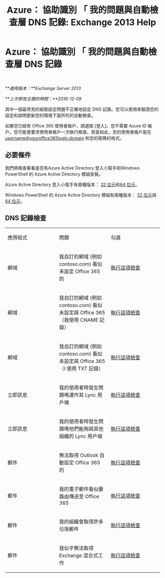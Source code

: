 ﻿---
title: 'Azure： 協助識別 「 我的問題與自動檢查層 DNS 記錄: Exchange 2013 Help'
TOCTitle: Azure： 協助識別 「 我的問題與自動檢查層 DNS 記錄
ms:assetid: 1ef42cde-4df4-401a-b8f2-494630996ca8
ms:mtpsurl: https://technet.microsoft.com/zh-tw/library/Dn793619(v=EXCHG.150)
ms:contentKeyID: 62629981
ms.date: 05/21/2018
mtps_version: v=EXCHG.150
ms.translationtype: MT
---

# Azure： 協助識別 「 我的問題與自動檢查層 DNS 記錄

 

_**適用版本：**Exchange Server 2013_

_**上次修改主題的時間：**2016-12-09_

其中一個最常見的組態設定問題不正確地設定 DNS 記錄。您可以使用來驗證您的設定和說明更新您的環境下面所列的自動檢查。

如果您已經有 Office 365 使用者帳戶，請選取 \[登入\]。您不需要 Azure ID 帳戶。您可能會要求使用者帳戶一次執行檢查。若是如此，您的使用者帳戶是在 username@youroffice365login.domain 和您的密碼的格式。

## 必要條件

我們將檢查看看是否有Azure Active Directory 登入小幫手和Windows PowerShell 的 Azure Active Directory 模組安裝。

Azure Active Directory 登入小幫手有兩種版本： [32 位元](https://go.microsoft.com/fwlink/?linkid=286261)和[64 位元](https://go.microsoft.com/fwlink/?linkid=286262)。

Windows PowerShell 的 Azure Active Directory 模組有兩種版本： [32 位元](https://go.microsoft.com/fwlink/?linkid=286258)與[64 位元](https://go.microsoft.com/fwlink/?linkid=286259)。

## DNS 記錄檢查


<table>
<colgroup>
<col style="width: 33%" />
<col style="width: 33%" />
<col style="width: 33%" />
</colgroup>
<tbody>
<tr class="odd">
<td><p>應用程式</p></td>
<td><p>問題</p></td>
<td><p>勾選</p></td>
</tr>
<tr class="even">
<td><p>網域</p></td>
<td><p>我自訂的網域 (例如 contoso.com) 看似未設定 Office 365 的</p></td>
<td><p><a href="https://go.microsoft.com/?linkid=9834905">執行這項檢查</a></p></td>
</tr>
<tr class="odd">
<td><p>網域</p></td>
<td><p>我自訂的網域 (例如 contoso.com) 看似未設定與 Office 365 （我使用 CNAME 記錄）</p></td>
<td><p><a href="https://go.microsoft.com/?linkid=9834905">執行這項檢查</a></p></td>
</tr>
<tr class="even">
<td><p>網域</p></td>
<td><p>我自訂的網域 (例如 contoso.com) 看似未設定與 Office 365 （I 使用 TXT 記錄）</p></td>
<td><p><a href="https://go.microsoft.com/?linkid=9834905">執行這項檢查</a></p></td>
</tr>
<tr class="odd">
<td><p>立即訊息</p></td>
<td><p>我的使用者時發生問題嗎運作其 Lync 用戶端</p></td>
<td><p><a href="https://go.microsoft.com/?linkid=9834901">執行這項檢查</a></p></td>
</tr>
<tr class="even">
<td><p>立即訊息</p></td>
<td><p>我的使用者時發生問題嗎他們能夠與其他組織的 Lync 用戶端</p></td>
<td><p><a href="https://go.microsoft.com/?linkid=9834902">執行這項檢查</a></p></td>
</tr>
<tr class="odd">
<td><p>郵件</p></td>
<td><p>無法取得 Outlook 自動設定 Office 365 的</p></td>
<td><p><a href="https://go.microsoft.com/?linkid=9834897">執行這項檢查</a></p></td>
</tr>
<tr class="even">
<td><p>郵件</p></td>
<td><p>我的電子郵件看似要路由傳送至 Office 365</p></td>
<td><p><a href="https://go.microsoft.com/?linkid=9834898">執行這項檢查</a></p></td>
</tr>
<tr class="odd">
<td><p>郵件</p></td>
<td><p>我的組織會取得許多垃圾郵件</p></td>
<td><p><a href="https://go.microsoft.com/?linkid=9834903">執行這項檢查</a></p></td>
</tr>
<tr class="even">
<td><p>郵件</p></td>
<td><p>我似乎無法取得 Exchange 混合式工作</p></td>
<td><p><a href="https://go.microsoft.com/?linkid=9834904">執行這項檢查</a></p></td>
</tr>
</tbody>
</table>

